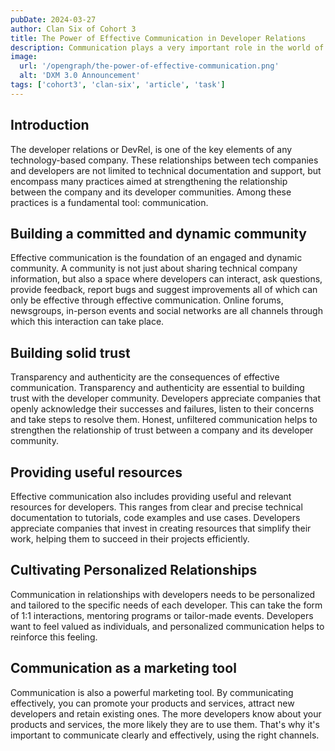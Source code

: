```yaml
---
pubDate: 2024-03-27
author: Clan Six of Cohort 3 
title: The Power of Effective Communication in Developer Relations
description: Communication plays a very important role in the world of Developer Relations or DevRel, which says effective communication devrel prosper indirectly a company also propere.
image:
  url: '/opengraph/the-power-of-effective-communication.png'
  alt: 'DXM 3.0 Announcement'
tags: ['cohort3', 'clan-six', 'article', 'task']
---
```


## Introduction

The developer relations or DevRel, is one of the key elements of any technology-based company. These relationships between tech companies and developers are not limited to technical documentation and support, but encompass many practices aimed at strengthening the relationship between the company and its developer communities. Among these practices is a fundamental tool: communication.

## Building a committed and dynamic community

Effective communication is the foundation of an engaged and dynamic community. A community is not just about sharing technical company information, but also a space where developers can interact, ask questions, provide feedback, report bugs and suggest improvements all of which can only be effective through effective communication. Online forums, newsgroups, in-person events and social networks are all channels through which this interaction can take place.

## Building solid trust

Transparency and authenticity are the consequences of effective communication. Transparency and authenticity are essential to building trust with the developer community. Developers appreciate companies that openly acknowledge their successes and failures, listen to their concerns and take steps to resolve them. Honest, unfiltered communication helps to strengthen the relationship of trust between a company and its developer community.

## Providing useful resources

Effective communication also includes providing useful and relevant resources for developers. This ranges from clear and precise technical documentation to tutorials, code examples and use cases. Developers appreciate companies that invest in creating resources that simplify their work, helping them to succeed in their projects efficiently.

## Cultivating Personalized Relationships

Communication in relationships with developers needs to be personalized and tailored to the specific needs of each developer. This can take the form of 1:1 interactions, mentoring programs or tailor-made events. Developers want to feel valued as individuals, and personalized communication helps to reinforce this feeling.

## Communication as a marketing tool

Communication is also a powerful marketing tool. By communicating effectively, you can promote your products and services, attract new developers and retain existing ones. The more developers know about your products and services, the more likely they are to use them. That's why it's important to communicate clearly and effectively, using the right channels.